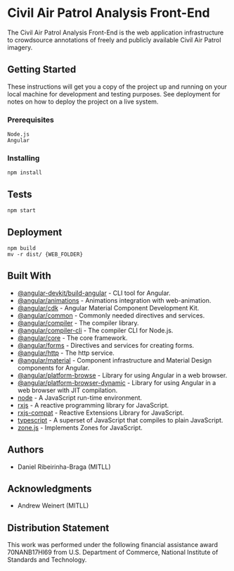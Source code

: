 # Civil Air Patrol Analysis Front-End

The Civil Air Patrol Analysis Front-End is the web application infrastructure to crowdsource annotations of freely and publicly available Civil Air Patrol imagery.

## Getting Started

These instructions will get you a copy of the project up and running on your local machine for development and testing purposes. See deployment for notes on how to deploy the project on a live system.

### Prerequisites

```
Node.js
Angular
```

### Installing 

```
npm install
```

## Tests

```
npm start
```

## Deployment

```
npm build
mv -r dist/ {WEB_FOLDER}
```

## Built With
* [@angular-devkit/build-angular](https://github.com/angular/angular-cli) - CLI tool for Angular.
* [@angular/animations](https://github.com/angular/angular) - Animations integration with web-animation.
* [@angular/cdk](https://github.com/angular/material2) - Angular Material Component Development Kit.
* [@angular/common](https://github.com/angular/angular) - Commonly needed directives and services.
* [@angular/compiler](https://github.com/angular/angular) - The compiler library.
* [@angular/compiler-cli](https://github.com/angular/angular/tree/master/packages/compiler-cli) - The compiler CLI for Node.js.
* [@angular/core](https://github.com/angular/angular) - The core framework.
* [@angular/forms](https://github.com/angular/angular) - Directives and services for creating forms.
* [@angular/http](https://github.com/angular/angular) - The http service.
* [@angular/material](https://github.com/angular/material2) - Component infrastructure and Material Design components for Angular.
* [@angular/platform-browse](https://github.com/angular/angular) - Library for using Angular in a web browser.
* [@angular/platform-browser-dynamic](https://github.com/angular/angular) - Library for using Angular in a web browser with JIT compilation.
* [node](https://github.com/nodejs/node) - A JavaScript run-time environment.
* [rxjs](https://github.com/ReactiveX/RxJS) - A reactive programming library for JavaScript.
* [rxjs-compat](https://www.npmjs.com/package/rxjs-compat/v/6.4.0) - Reactive Extensions Library for JavaScript.
* [typescript](https://www.typescriptlang.org/) - A superset of JavaScript that compiles to plain JavaScript.
* [zone.js](https://github.com/angular/zone.js) - Implements Zones for JavaScript.

## Authors
* Daniel Ribeirinha-Braga (MITLL)

## Acknowledgments
* Andrew Weinert  (MITLL)

## Distribution Statement
This work was performed under the following financial assistance award 70NANB17Hl69 from U.S. Department of Commerce, National Institute of Standards and Technology.
